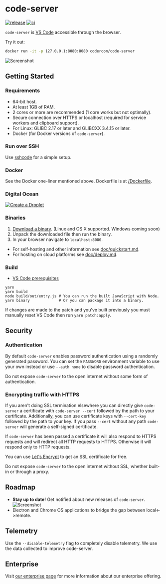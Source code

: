 # code-server
[![release](https://img.shields.io/github/v/release/cdr/code-server?color=5d75ac&sort=semver)](https://github.com/cdr/code-server/releases)
[![ci](https://img.shields.io/travis/com/cdr/code-server?label=ci)](https://travis-ci.com/cdr/code-server)

`code-server` is [VS Code](https://github.com/Microsoft/vscode) accessible through the browser.

Try it out:

```bash
docker run -it -p 127.0.0.1:8080:8080 codercom/code-server
```

![Screenshot](/doc/assets/ide.gif)

## Getting Started

### Requirements

- 64-bit host.
- At least 1GB of RAM.
- 2 cores or more are recommended (1 core works but not optimally).
- Secure connection over HTTPS or localhost (required for service workers and
  clipboard support).
- For Linux: GLIBC 2.17 or later and GLIBCXX 3.4.15 or later.
- Docker (for Docker versions of `code-server`).

### Run over SSH

Use [sshcode](https://github.com/codercom/sshcode) for a simple setup.

### Docker

See the Docker one-liner mentioned above. Dockerfile is at [/Dockerfile](/Dockerfile).

### Digital Ocean

[![Create a Droplet](./doc/assets/droplet.svg)](https://marketplace.digitalocean.com/apps/code-server?action=deploy)

### Binaries

1. [Download a binary](https://github.com/cdr/code-server/releases). (Linux and
   OS X supported. Windows coming soon)
2. Unpack the downloaded file then run the binary.
3. In your browser navigate to `localhost:8080`.

- For self-hosting and other information see [doc/quickstart.md](doc/quickstart.md).
- For hosting on cloud platforms see [doc/deploy.md](doc/deploy.md).

### Build

- [VS Code prerequisites](https://github.com/Microsoft/vscode/wiki/How-to-Contribute#prerequisites)

```shell
yarn
yarn build
node build/out/entry.js # You can run the built JavaScript with Node.
yarn binary             # Or you can package it into a binary.
```

If changes are made to the patch and you've built previously you must manually
reset VS Code then run `yarn patch:apply`.

## Security

### Authentication
By default `code-server` enables password authentication using a randomly
generated password. You can set the `PASSWORD` environment variable to use your
own instead or use `--auth none` to disable password authentication.

Do not expose `code-server` to the open internet without some form of
authentication.

### Encrypting traffic with HTTPS
If you aren't doing SSL termination elsewhere you can directly give
`code-server` a certificate with `code-server --cert` followed by the path to
your certificate. Additionally, you can use certificate keys with `--cert-key`
followed by the path to your key. If you pass `--cert` without any path
`code-server` will generate a self-signed certificate.

If `code-server` has been passed a certificate it will also respond to HTTPS
requests and will redirect all HTTP requests to HTTPS. Otherwise it will respond
only to HTTP requests.

You can use [Let's Encrypt](https://letsencrypt.org/) to get an SSL certificate
for free.

Do not expose `code-server` to the open internet without SSL, whether built-in
or through a proxy.

## Roadmap

- **Stay up to date!** Get notified about new releases of `code-server`.
  ![Screenshot](/doc/assets/release.gif)
- Electron and Chrome OS applications to bridge the gap between local<->remote.

## Telemetry

Use the `--disable-telemetry` flag to completely disable telemetry. We use the
data collected to improve code-server.

## Enterprise

Visit [our enterprise page](https://coder.com) for more information about our
enterprise offering.
